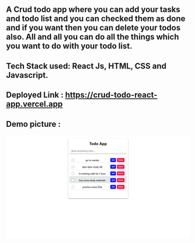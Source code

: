 ## A Crud todo app where you can add your tasks and todo list and you can checked them as done and if you want then you can delete your todos also. All and all you can do all the things which you want to do with your todo list.

## Tech Stack used: React Js, HTML, CSS and Javascript.

## Deployed Link : https://crud-todo-react-app.vercel.app

## Demo picture :

<img src="https://github.com/prayaschhetri1/portfolio-pictures/blob/master/Screenshot%20(157).png?raw=true" alt="todo-image">